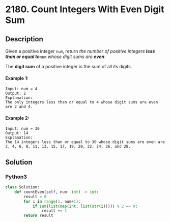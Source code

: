 # 2180. Count Integers With Even Digit Sum


## Description
Given a positive integer `num`, return *the number of positive integers **less than or equal to***`num` *whose digit sums are **even***.

The **digit sum** of a positive integer is the sum of all its digits.

#### Example 1:
```
Input: num = 4
Output: 2
Explanation:
The only integers less than or equal to 4 whose digit sums are even are 2 and 4.    
```

#### Example 2:
```
Input: num = 30
Output: 14
Explanation:
The 14 integers less than or equal to 30 whose digit sums are even are
2, 4, 6, 8, 11, 13, 15, 17, 19, 20, 22, 24, 26, and 28.
```


## Solution

### Python3
```python
class Solution:
    def countEven(self, num: int) -> int:
        result = 0
        for i in range(1, num+1):
            if sum(list(map(int, list(str(i))))) % 2 == 0:
                result += 1
        return result
```

